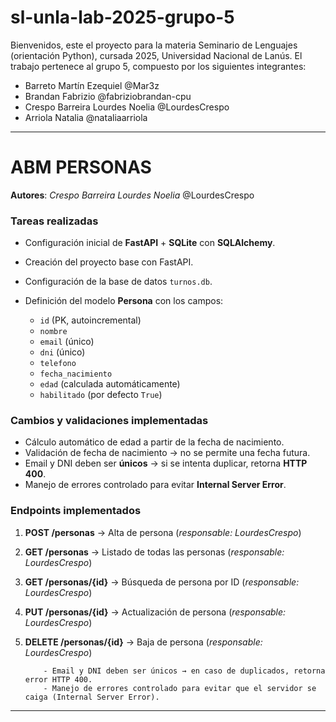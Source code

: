 # sl-unla-lab-2025-grupo-5

Bienvenidos, este el proyecto para la materia Seminario de Lenguajes (orientación Python), cursada 2025, Universidad Nacional de Lanús.
El trabajo pertenece al grupo 5, compuesto por los siguientes integrantes:
- Barreto Martín Ezequiel       @Mar3z
- Brandan Fabrizio              @fabriziobrandan-cpu
- Crespo Barreira Lourdes Noelia    @LourdesCrespo
- Arriola Natalia               @nataliaarriola

-------------------------------------------------------------------------------

# ABM PERSONAS

**Autores**: *Crespo Barreira Lourdes Noelia* @LourdesCrespo

### Tareas realizadas

* Configuración inicial de **FastAPI** + **SQLite** con **SQLAlchemy**.
* Creación del proyecto base con FastAPI.
* Configuración de la base de datos `turnos.db`.
* Definición del modelo **Persona** con los campos:

  * `id` (PK, autoincremental)
  * `nombre`
  * `email` (único)
  * `dni` (único)
  * `telefono`
  * `fecha_nacimiento`
  * `edad` (calculada automáticamente)
  * `habilitado` (por defecto `True`)

### Cambios y validaciones implementadas

* Cálculo automático de edad a partir de la fecha de nacimiento.
* Validación de fecha de nacimiento → no se permite una fecha futura.
* Email y DNI deben ser **únicos** → si se intenta duplicar, retorna **HTTP 400**.
* Manejo de errores controlado para evitar **Internal Server Error**.

### Endpoints implementados

1. **POST /personas** → Alta de persona (*responsable: LourdesCrespo*)
2. **GET /personas** → Listado de todas las personas (*responsable: LourdesCrespo*)
3. **GET /personas/{id}** → Búsqueda de persona por ID (*responsable: LourdesCrespo*)
4. **PUT /personas/{id}** → Actualización de persona (*responsable: LourdesCrespo*)
5. **DELETE /personas/{id}** → Baja de persona (*responsable: LourdesCrespo*)

           - Email y DNI deben ser únicos → en caso de duplicados, retorna error HTTP 400.
           - Manejo de errores controlado para evitar que el servidor se caiga (Internal Server Error).
---------------------------------------------------------------------------------------------
